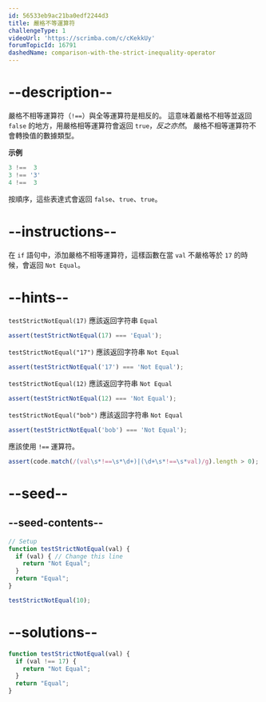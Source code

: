 ```yaml
---
id: 56533eb9ac21ba0edf2244d3
title: 嚴格不等運算符
challengeType: 1
videoUrl: 'https://scrimba.com/c/cKekkUy'
forumTopicId: 16791
dashedName: comparison-with-the-strict-inequality-operator
---
```


# --description--

嚴格不相等運算符（`!==`）與全等運算符是相反的。 這意味着嚴格不相等並返回 `false` 的地方，用嚴格相等運算符會返回 `true`，*反之亦然*。 嚴格不相等運算符不會轉換值的數據類型。

**示例**

```js
3 !==  3
3 !== '3'
4 !==  3
```

按順序，這些表達式會返回 `false`、`true`、`true`。

# --instructions--

在 `if` 語句中，添加嚴格不相等運算符，這樣函數在當 `val` 不嚴格等於 `17` 的時候，會返回 `Not Equal`。

# --hints--

`testStrictNotEqual(17)` 應該返回字符串 `Equal`

```js
assert(testStrictNotEqual(17) === 'Equal');
```

`testStrictNotEqual("17")` 應該返回字符串 `Not Equal`

```js
assert(testStrictNotEqual('17') === 'Not Equal');
```

`testStrictNotEqual(12)` 應該返回字符串 `Not Equal`

```js
assert(testStrictNotEqual(12) === 'Not Equal');
```

`testStrictNotEqual("bob")` 應該返回字符串 `Not Equal`

```js
assert(testStrictNotEqual('bob') === 'Not Equal');
```

應該使用 `!==` 運算符。

```js
assert(code.match(/(val\s*!==\s*\d+)|(\d+\s*!==\s*val)/g).length > 0);
```

# --seed--

## --seed-contents--

```js
// Setup
function testStrictNotEqual(val) {
  if (val) { // Change this line
    return "Not Equal";
  }
  return "Equal";
}

testStrictNotEqual(10);
```

# --solutions--

```js
function testStrictNotEqual(val) {
  if (val !== 17) {
    return "Not Equal";
  }
  return "Equal";
}
```
